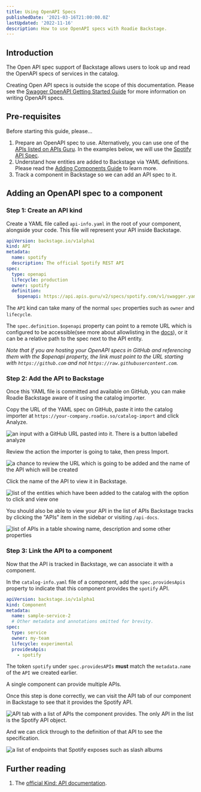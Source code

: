 ```yaml
---
title: Using OpenAPI Specs
publishedDate: '2021-03-16T21:00:00.0Z'
lastUpdated: '2022-11-16'
description: How to use OpenAPI specs with Roadie Backstage.
---
```


## Introduction

The Open API spec support of Backstage allows users to look up and read the OpenAPI specs of services in the catalog.

Creating Open API specs is outside the scope of this documentation. Please see the [Swagger OpenAPI Getting Started Guide](https://swagger.io/tools/open-source/getting-started/) for more information on writing OpenAPI specs.

## Pre-requisites

Before starting this guide, please...

1.  Prepare an OpenAPI spec to use. Alternatively, you can use one of the [APIs listed on APIs Guru](https://apis.guru/browse-apis/). In the examples below, we will use the [Spotify API Spec](https://api.apis.guru/v2/specs/spotify.com/v1/swagger.yaml).
2.  Understand how entities are added to Backstage via YAML definitions. Please read the [Adding Components Guide](/docs/getting-started/adding-components/) to learn more.
3.  Track a component in Backstage so we can add an API spec to it.

## Adding an OpenAPI spec to a component

### Step 1: Create an API kind

Create a YAML file called `api-info.yaml` in the root of your component, alongside your code. This file will represent your API inside Backstage.

```yaml
apiVersion: backstage.io/v1alpha1
kind: API
metadata:
  name: spotify
  description: The official Spotify REST API
spec:
  type: openapi
  lifecycle: production
  owner: spotify
  definition:
    $openapi: https://api.apis.guru/v2/specs/spotify.com/v1/swagger.yaml
```

The `API` kind can take many of the normal `spec` properties such as `owner` and `lifecycle`.

The `spec.definition.$openapi` property can point to a remote URL which is configured to be accessible(see more about allowlisting in the [docs](/docs/details/backend-reading-allow-list)), or it can be a relative path to the spec next to the API entity.

_Note that if you are hosting your OpenAPI specs in GitHub and referencing them with the $openapi property, the link must point to the URL starting with `https://github.com` and not `https://raw.githubusercontent.com`._

### Step 2: Add the API to Backstage

Once this YAML file is committed and available on GitHub, you can make Roadie Backstage aware of it using the catalog importer.

Copy the URL of the YAML spec on GitHub, paste it into the catalog importer at `https://your-company.roadie.so/catalog-import` and click Analyze.

![an input with a GitHub URL pasted into it. There is a button labelled analyze](./catalog-import-select-url.png)

Review the action the importer is going to take, then press Import.

![a chance to review the URL which is going to be added and the name of the API which will be created](./catalog-import-review.png)

Click the name of the API to view it in Backstage.

![list of the entities which have been added to the catalog with the option to click and view one](./catalog-import-finish.png)

You should also be able to view your API in the list of APIs Backstage tracks by clicking the "APIs" item in the sidebar or visiting `/api-docs`.

![list of APIs in a table showing name, description and some other properties](./api-docs-page-with-spotify.png)

### Step 3: Link the API to a component

Now that the API is tracked in Backstage, we can associate it with a component.

In the `catalog-info.yaml` file of a component, add the `spec.providesApis` property to
indicate that this component provides the `spotify` API.

```yaml
apiVersion: backstage.io/v1alpha1
kind: Component
metadata:
  name: sample-service-2
  # Other metadata and annotations omitted for brevity.
spec:
  type: service
  owner: my-team
  lifecycle: experimental
  providesApis:
    - spotify
```

The token `spotify` under `spec.providesAPIs` **must** match the `metadata.name` of the `API` we created earlier.

A single component can provide multiple APIs.

Once this step is done correctly, we can visit the API tab of our component in Backstage to see that it provides the Spotify API.

![API tab with a list of APIs the component provides. The only API in the list is the Spotify API object.](./provided-spotify-api.png)

And we can click through to the definition of that API to see the specification.

![a list of endpoints that Spotify exposes such as slash albums](./spotify-api-spec.png)

## Further reading

1. The [official Kind: API documentation](https://backstage.io/docs/features/software-catalog/descriptor-format#kind-api).
